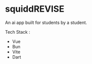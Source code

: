 # squiddREVISE

An ai app built for students by a student.

Tech Stack :

-   Vue
-   Bun
-   Vite
-   Dart
